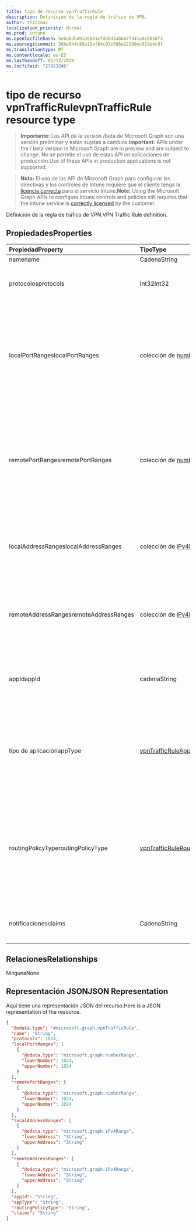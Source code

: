 ```yaml
---
title: tipo de recurso vpnTrafficRule
description: Definición de la regla de tráfico de VPN.
author: tfitzmac
localization_priority: Normal
ms.prod: intune
ms.openlocfilehash: 5ebabdb491a9b41efdd6d3abb87fd41a0c803df3
ms.sourcegitcommit: 36be044c89a19af84c93e586e22200ec919e4c9f
ms.translationtype: MT
ms.contentlocale: es-ES
ms.lasthandoff: 01/12/2019
ms.locfileid: "27923246"
---
```

# <a name="vpntrafficrule-resource-type"></a><span data-ttu-id="d04ed-103">tipo de recurso vpnTrafficRule</span><span class="sxs-lookup"><span data-stu-id="d04ed-103">vpnTrafficRule resource type</span></span>

> <span data-ttu-id="d04ed-104">**Importante:** Las API de la versión /beta de Microsoft Graph son una versión preliminar y están sujetas a cambios.</span><span class="sxs-lookup"><span data-stu-id="d04ed-104">**Important:** APIs under the / beta version in Microsoft Graph are in preview and are subject to change.</span></span> <span data-ttu-id="d04ed-105">No se permite el uso de estas API en aplicaciones de producción.</span><span class="sxs-lookup"><span data-stu-id="d04ed-105">Use of these APIs in production applications is not supported.</span></span>

> <span data-ttu-id="d04ed-106">**Nota:** El uso de las API de Microsoft Graph para configurar las directivas y los controles de Intune requiere que el cliente tenga la [licencia correcta](https://go.microsoft.com/fwlink/?linkid=839381) para el servicio Intune.</span><span class="sxs-lookup"><span data-stu-id="d04ed-106">**Note:** Using the Microsoft Graph APIs to configure Intune controls and policies still requires that the Intune service is [correctly licensed](https://go.microsoft.com/fwlink/?linkid=839381) by the customer.</span></span>

<span data-ttu-id="d04ed-107">Definición de la regla de tráfico de VPN.</span><span class="sxs-lookup"><span data-stu-id="d04ed-107">VPN Traffic Rule definition.</span></span>
## <a name="properties"></a><span data-ttu-id="d04ed-108">Propiedades</span><span class="sxs-lookup"><span data-stu-id="d04ed-108">Properties</span></span>
|<span data-ttu-id="d04ed-109">Propiedad</span><span class="sxs-lookup"><span data-stu-id="d04ed-109">Property</span></span>|<span data-ttu-id="d04ed-110">Tipo</span><span class="sxs-lookup"><span data-stu-id="d04ed-110">Type</span></span>|<span data-ttu-id="d04ed-111">Descripción</span><span class="sxs-lookup"><span data-stu-id="d04ed-111">Description</span></span>|
|:---|:---|:---|
|<span data-ttu-id="d04ed-112">name</span><span class="sxs-lookup"><span data-stu-id="d04ed-112">name</span></span>|<span data-ttu-id="d04ed-113">Cadena</span><span class="sxs-lookup"><span data-stu-id="d04ed-113">String</span></span>|<span data-ttu-id="d04ed-114">Nombre.</span><span class="sxs-lookup"><span data-stu-id="d04ed-114">Name.</span></span>|
|<span data-ttu-id="d04ed-115">protocolos</span><span class="sxs-lookup"><span data-stu-id="d04ed-115">protocols</span></span>|<span data-ttu-id="d04ed-116">Int32</span><span class="sxs-lookup"><span data-stu-id="d04ed-116">Int32</span></span>|<span data-ttu-id="d04ed-117">Protocolos (0-255).</span><span class="sxs-lookup"><span data-stu-id="d04ed-117">Protocols (0-255).</span></span> <span data-ttu-id="d04ed-118">Valores válidos de 0 a 255</span><span class="sxs-lookup"><span data-stu-id="d04ed-118">Valid values 0 to 255</span></span>|
|<span data-ttu-id="d04ed-119">localPortRanges</span><span class="sxs-lookup"><span data-stu-id="d04ed-119">localPortRanges</span></span>|<span data-ttu-id="d04ed-120">colección de [numberRange](../resources/intune-deviceconfig-numberrange.md)</span><span class="sxs-lookup"><span data-stu-id="d04ed-120">[numberRange](../resources/intune-deviceconfig-numberrange.md) collection</span></span>|<span data-ttu-id="d04ed-121">Intervalo de puertos locales se puede establecer sólo al protocolo es TCP o UDP (6 o 17).</span><span class="sxs-lookup"><span data-stu-id="d04ed-121">Local port range can be set only when protocol is either TCP or UDP (6 or 17).</span></span> <span data-ttu-id="d04ed-122">Esta colección puede contener un máximo de 500 elementos.</span><span class="sxs-lookup"><span data-stu-id="d04ed-122">This collection can contain a maximum of 500 elements.</span></span>|
|<span data-ttu-id="d04ed-123">remotePortRanges</span><span class="sxs-lookup"><span data-stu-id="d04ed-123">remotePortRanges</span></span>|<span data-ttu-id="d04ed-124">colección de [numberRange](../resources/intune-deviceconfig-numberrange.md)</span><span class="sxs-lookup"><span data-stu-id="d04ed-124">[numberRange](../resources/intune-deviceconfig-numberrange.md) collection</span></span>|<span data-ttu-id="d04ed-125">Intervalo de puertos remotos se puede establecer sólo al protocolo es TCP o UDP (6 o 17).</span><span class="sxs-lookup"><span data-stu-id="d04ed-125">Remote port range can be set only when protocol is either TCP or UDP (6 or 17).</span></span> <span data-ttu-id="d04ed-126">Esta colección puede contener un máximo de 500 elementos.</span><span class="sxs-lookup"><span data-stu-id="d04ed-126">This collection can contain a maximum of 500 elements.</span></span>|
|<span data-ttu-id="d04ed-127">localAddressRanges</span><span class="sxs-lookup"><span data-stu-id="d04ed-127">localAddressRanges</span></span>|<span data-ttu-id="d04ed-128">colección de [iPv4Range](../resources/intune-shared-ipv4range.md)</span><span class="sxs-lookup"><span data-stu-id="d04ed-128">[iPv4Range](../resources/intune-shared-ipv4range.md) collection</span></span>|<span data-ttu-id="d04ed-129">Intervalo de direcciones local.</span><span class="sxs-lookup"><span data-stu-id="d04ed-129">Local address range.</span></span> <span data-ttu-id="d04ed-130">Esta colección puede contener un máximo de 500 elementos.</span><span class="sxs-lookup"><span data-stu-id="d04ed-130">This collection can contain a maximum of 500 elements.</span></span>|
|<span data-ttu-id="d04ed-131">remoteAddressRanges</span><span class="sxs-lookup"><span data-stu-id="d04ed-131">remoteAddressRanges</span></span>|<span data-ttu-id="d04ed-132">colección de [iPv4Range](../resources/intune-shared-ipv4range.md)</span><span class="sxs-lookup"><span data-stu-id="d04ed-132">[iPv4Range](../resources/intune-shared-ipv4range.md) collection</span></span>|<span data-ttu-id="d04ed-133">Intervalo de direcciones remoto.</span><span class="sxs-lookup"><span data-stu-id="d04ed-133">Remote address range.</span></span> <span data-ttu-id="d04ed-134">Esta colección puede contener un máximo de 500 elementos.</span><span class="sxs-lookup"><span data-stu-id="d04ed-134">This collection can contain a maximum of 500 elements.</span></span>|
|<span data-ttu-id="d04ed-135">appId</span><span class="sxs-lookup"><span data-stu-id="d04ed-135">appId</span></span>|<span data-ttu-id="d04ed-136">cadena</span><span class="sxs-lookup"><span data-stu-id="d04ed-136">String</span></span>|<span data-ttu-id="d04ed-137">Identificador de la aplicación, si se desencadena esta regla de tráfico por una aplicación.</span><span class="sxs-lookup"><span data-stu-id="d04ed-137">App identifier, if this traffic rule is triggered by an app.</span></span>|
|<span data-ttu-id="d04ed-138">tipo de aplicación</span><span class="sxs-lookup"><span data-stu-id="d04ed-138">appType</span></span>|[<span data-ttu-id="d04ed-139">vpnTrafficRuleAppType</span><span class="sxs-lookup"><span data-stu-id="d04ed-139">vpnTrafficRuleAppType</span></span>](../resources/intune-deviceconfig-vpntrafficruleapptype.md)|<span data-ttu-id="d04ed-140">Tipo de aplicación, si se desencadena esta regla de tráfico por una aplicación.</span><span class="sxs-lookup"><span data-stu-id="d04ed-140">App type, if this traffic rule is triggered by an app.</span></span> <span data-ttu-id="d04ed-141">Los valores posibles son: `none`, `desktop` y `universal`.</span><span class="sxs-lookup"><span data-stu-id="d04ed-141">Possible values are: `none`, `desktop`, `universal`.</span></span>|
|<span data-ttu-id="d04ed-142">routingPolicyType</span><span class="sxs-lookup"><span data-stu-id="d04ed-142">routingPolicyType</span></span>|[<span data-ttu-id="d04ed-143">vpnTrafficRuleRoutingPolicyType</span><span class="sxs-lookup"><span data-stu-id="d04ed-143">vpnTrafficRuleRoutingPolicyType</span></span>](../resources/intune-deviceconfig-vpntrafficruleroutingpolicytype.md)|<span data-ttu-id="d04ed-144">Cuando aplicación desencadena, indica si se debe habilitar el túnel dividido a lo largo de esta ruta.</span><span class="sxs-lookup"><span data-stu-id="d04ed-144">When app triggered, indicates whether to enable split tunneling along this route.</span></span> <span data-ttu-id="d04ed-145">Los valores posibles son: `none`, `splitTunnel` y `forceTunnel`.</span><span class="sxs-lookup"><span data-stu-id="d04ed-145">Possible values are: `none`, `splitTunnel`, `forceTunnel`.</span></span>|
|<span data-ttu-id="d04ed-146">notificaciones</span><span class="sxs-lookup"><span data-stu-id="d04ed-146">claims</span></span>|<span data-ttu-id="d04ed-147">Cadena</span><span class="sxs-lookup"><span data-stu-id="d04ed-147">String</span></span>|<span data-ttu-id="d04ed-148">Notificaciones asociados con esta regla de tráfico.</span><span class="sxs-lookup"><span data-stu-id="d04ed-148">Claims associated with this traffic rule.</span></span>|

## <a name="relationships"></a><span data-ttu-id="d04ed-149">Relaciones</span><span class="sxs-lookup"><span data-stu-id="d04ed-149">Relationships</span></span>
<span data-ttu-id="d04ed-150">Ninguna</span><span class="sxs-lookup"><span data-stu-id="d04ed-150">None</span></span>
## <a name="json-representation"></a><span data-ttu-id="d04ed-151">Representación JSON</span><span class="sxs-lookup"><span data-stu-id="d04ed-151">JSON Representation</span></span>
<span data-ttu-id="d04ed-152">Aquí tiene una representación JSON del recurso.</span><span class="sxs-lookup"><span data-stu-id="d04ed-152">Here is a JSON representation of the resource.</span></span>
<!-- {
  "blockType": "resource",
  "@odata.type": "microsoft.graph.vpnTrafficRule"
}
-->
``` json
{
  "@odata.type": "#microsoft.graph.vpnTrafficRule",
  "name": "String",
  "protocols": 1024,
  "localPortRanges": [
    {
      "@odata.type": "microsoft.graph.numberRange",
      "lowerNumber": 1024,
      "upperNumber": 1024
    }
  ],
  "remotePortRanges": [
    {
      "@odata.type": "microsoft.graph.numberRange",
      "lowerNumber": 1024,
      "upperNumber": 1024
    }
  ],
  "localAddressRanges": [
    {
      "@odata.type": "microsoft.graph.iPv4Range",
      "lowerAddress": "String",
      "upperAddress": "String"
    }
  ],
  "remoteAddressRanges": [
    {
      "@odata.type": "microsoft.graph.iPv4Range",
      "lowerAddress": "String",
      "upperAddress": "String"
    }
  ],
  "appId": "String",
  "appType": "String",
  "routingPolicyType": "String",
  "claims": "String"
}
```





